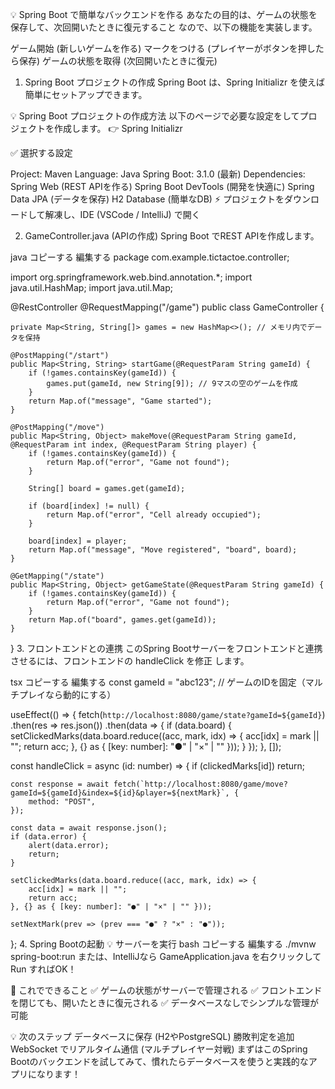 💡 Spring Boot で簡単なバックエンドを作る
あなたの目的は、ゲームの状態を保存して、次回開いたときに復元すること なので、以下の機能を実装します。

ゲーム開始 (新しいゲームを作る)
マークをつける (プレイヤーがボタンを押したら保存)
ゲームの状態を取得 (次回開いたときに復元)
1. Spring Boot プロジェクトの作成
Spring Boot は、Spring Initializr を使えば簡単にセットアップできます。

💡 Spring Boot プロジェクトの作成方法
以下のページで必要な設定をしてプロジェクトを作成します。
👉 Spring Initializr

✅ 選択する設定

Project: Maven
Language: Java
Spring Boot: 3.1.0 (最新)
Dependencies:
Spring Web (REST APIを作る)
Spring Boot DevTools (開発を快適に)
Spring Data JPA (データを保存)
H2 Database (簡単なDB)
⚡ プロジェクトをダウンロードして解凍し、IDE (VSCode / IntelliJ) で開く

2. GameController.java (APIの作成)
Spring Boot でREST APIを作成します。

java
コピーする
編集する
package com.example.tictactoe.controller;

import org.springframework.web.bind.annotation.*;
import java.util.HashMap;
import java.util.Map;

@RestController
@RequestMapping("/game")
public class GameController {

    private Map<String, String[]> games = new HashMap<>(); // メモリ内でデータを保持

    @PostMapping("/start")
    public Map<String, String> startGame(@RequestParam String gameId) {
        if (!games.containsKey(gameId)) {
            games.put(gameId, new String[9]); // 9マスの空のゲームを作成
        }
        return Map.of("message", "Game started");
    }

    @PostMapping("/move")
    public Map<String, Object> makeMove(@RequestParam String gameId, @RequestParam int index, @RequestParam String player) {
        if (!games.containsKey(gameId)) {
            return Map.of("error", "Game not found");
        }

        String[] board = games.get(gameId);

        if (board[index] != null) {
            return Map.of("error", "Cell already occupied");
        }

        board[index] = player;
        return Map.of("message", "Move registered", "board", board);
    }

    @GetMapping("/state")
    public Map<String, Object> getGameState(@RequestParam String gameId) {
        if (!games.containsKey(gameId)) {
            return Map.of("error", "Game not found");
        }
        return Map.of("board", games.get(gameId));
    }
}
3. フロントエンドとの連携
このSpring Bootサーバーをフロントエンドと連携させるには、フロントエンドの handleClick を修正 します。

tsx
コピーする
編集する
const gameId = "abc123"; // ゲームのIDを固定（マルチプレイなら動的にする）

useEffect(() => {
    fetch(`http://localhost:8080/game/state?gameId=${gameId}`)
        .then(res => res.json())
        .then(data => {
            if (data.board) {
                setClickedMarks(data.board.reduce((acc, mark, idx) => {
                    acc[idx] = mark || "";
                    return acc;
                }, {} as { [key: number]: "●" | "×" | "" }));
            }
        });
}, []);

const handleClick = async (id: number) => {
    if (clickedMarks[id]) return;

    const response = await fetch(`http://localhost:8080/game/move?gameId=${gameId}&index=${id}&player=${nextMark}`, {
        method: "POST",
    });

    const data = await response.json();
    if (data.error) {
        alert(data.error);
        return;
    }

    setClickedMarks(data.board.reduce((acc, mark, idx) => {
        acc[idx] = mark || "";
        return acc;
    }, {} as { [key: number]: "●" | "×" | "" }));

    setNextMark(prev => (prev === "●" ? "×" : "●"));
};
4. Spring Bootの起動
💡 サーバーを実行
bash
コピーする
編集する
./mvnw spring-boot:run
または、IntelliJなら GameApplication.java を右クリックして Run すればOK！

🎯 これでできること
✅ ゲームの状態がサーバーで管理される
✅ フロントエンドを閉じても、開いたときに復元される
✅ データベースなしでシンプルな管理が可能

💡 次のステップ
データベースに保存 (H2やPostgreSQL)
勝敗判定を追加
WebSocket でリアルタイム通信 (マルチプレイヤー対戦)
まずはこのSpring Bootのバックエンドを試してみて、慣れたらデータベースを使うと実践的なアプリになります！